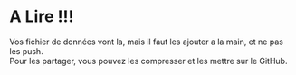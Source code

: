 # A Lire !!!

Vos fichier de données vont la, mais il faut les ajouter a la main, et ne pas les push.  
Pour les partager, vous pouvez les compresser et les mettre sur le GitHub.